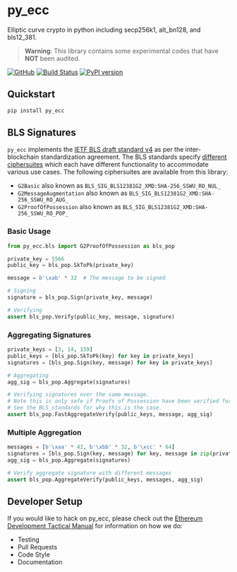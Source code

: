 py_ecc
==========================
Elliptic curve crypto in python including secp256k1, alt_bn128, and bls12_381.

> **Warning**: This library contains some experimental codes that have **NOT** been audited.

[![GitHub](https://img.shields.io/github/license/mashape/apistatus.svg)](https://github.com/ethereum/py_ecc) [![Build Status](https://circleci.com/gh/ethereum/py_ecc.svg?style=shield)](https://circleci.com/gh/ethereum/py_ecc) [![PyPI version](https://badge.fury.io/py/py-ecc.svg)](https://badge.fury.io/py/py-ecc)

## Quickstart

```sh
pip install py_ecc
```

## BLS Signatures

`py_ecc` implements the [IETF BLS draft standard v4](https://tools.ietf.org/html/draft-irtf-cfrg-bls-signature-04) as per the inter-blockchain standardization agreement. The BLS standards specify [different ciphersuites](https://tools.ietf.org/html/draft-irtf-cfrg-bls-signature-04#section-4) which each have different functionality to accommodate various use cases. The following ciphersuites are available from this library:

- `G2Basic` also known as `BLS_SIG_BLS12381G2_XMD:SHA-256_SSWU_RO_NUL_`
- `G2MessageAugmentation` also known as `BLS_SIG_BLS12381G2_XMD:SHA-256_SSWU_RO_AUG_`
- `G2ProofOfPossession` also known as `BLS_SIG_BLS12381G2_XMD:SHA-256_SSWU_RO_POP_`

### Basic Usage

```python
from py_ecc.bls import G2ProofOfPossession as bls_pop

private_key = 5566
public_key = bls_pop.SkToPk(private_key)

message = b'\xab' * 32  # The message to be signed

# Signing
signature = bls_pop.Sign(private_key, message)

# Verifying
assert bls_pop.Verify(public_key, message, signature)
```

### Aggregating Signatures

```python
private_keys = [3, 14, 159]
public_keys = [bls_pop.SkToPk(key) for key in private_keys]
signatures = [bls_pop.Sign(key, message) for key in private_keys]

# Aggregating
agg_sig = bls_pop.Aggregate(signatures)

# Verifying signatures over the same message.
# Note this is only safe if Proofs of Possession have been verified for each of the public keys beforehand.
# See the BLS standards for why this is the case.
assert bls_pop.FastAggregateVerify(public_keys, message, agg_sig)
```

### Multiple Aggregation

```python
messages = [b'\xaa' * 42, b'\xbb' * 32, b'\xcc' * 64]
signatures = [bls_pop.Sign(key, message) for key, message in zip(private_keys, messages)]
agg_sig = bls_pop.Aggregate(signatures)

# Verify aggregate signature with different messages
assert bls_pop.AggregateVerify(public_keys, messages, agg_sig)
```

## Developer Setup

If you would like to hack on py_ecc, please check out the [Ethereum Development Tactical Manual](https://github.com/ethereum/ethereum-dev-tactical-manual) for information on how we do:

- Testing
- Pull Requests
- Code Style
- Documentation
